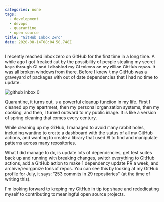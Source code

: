 ```yaml
---
categories: none
tags:
  - development
  - devops
  - quarantine
  - open source
title: "GitHub Inbox Zero"
date: 2020-08-14T08:04:58.748Z
---
```


I recently reached inbox zero on GitHub for the first time in a long time. A while ago I got freaked out by the possibility of people stealing my secret keys through CI and I disabled my CI tokens on my zillion GitHub repos. It was all broken windows from there. Before I knew it my GitHub was a graveyard of packages with out of date dependencies that I had no time to update.

![github inbox 0](https://github.githubassets.com/images/modules/notifications/inbox-zero.svg)

Quarantine, it turns out, is a powerful cleanup function in my life. First I cleaned up my apartment, then my personal organization systems, then my cooking, and then, I turned outward to my public image. It is like a version of spring cleaning that comes every century.

While cleaning up my GitHub, I managed to avoid many rabbit holes, including wanting to create a dashboard with the status of all my GitHub actions, and wanting to create a library that used AI to find and manipulate patterns across many repositories.

What I did manage to do, is update lots of dependencies, get test suites back up and running with breaking changes, switch everything to GitHub actions, add a GitHub action to make 1 dependency update PR a week, and archive/reorganize tons of repos. You can see this by looking at my GitHub profile for July, it says: "253 commits in 29 repositories" (at the time of writing this).

I'm looking forward to keeping my GitHub in tip top shape and rededicating myself to contributing to meaningful open source projects.
